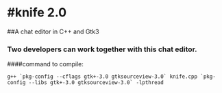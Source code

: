 #knife 2.0
=====


##A chat editor in C++ and Gtk3

### Two developers can work together with this chat editor.

####command to compile:
```
g++ `pkg-config --cflags gtk+-3.0 gtksourceview-3.0` knife.cpp `pkg-config --libs gtk+-3.0 gtksourceview-3.0` -lpthread
```

